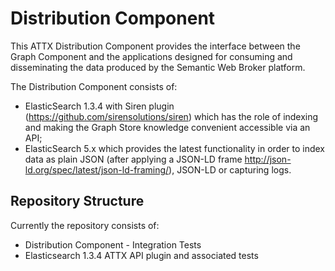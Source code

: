 # Distribution Component

This ATTX Distribution Component provides the interface between the Graph Component and the applications designed for consuming and disseminating the data produced by the Semantic Web Broker platform.

The Distribution Component consists of:
* ElasticSearch 1.3.4 with Siren plugin (https://github.com/sirensolutions/siren) which has the role of indexing and making the Graph Store knowledge convenient accessible via an API;
* ElasticSearch 5.x which provides the latest functionality in order to index data as plain JSON (after applying a JSON-LD frame http://json-ld.org/spec/latest/json-ld-framing/), JSON-LD or capturing logs.


## Repository Structure

Currently the repository consists of:
* Distribution Component - Integration Tests
* Elasticsearch 1.3.4 ATTX API plugin and associated tests
